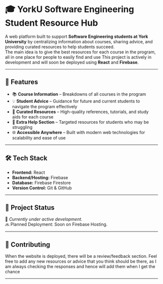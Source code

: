 # 🎓 YorkU Software Engineering Student Resource Hub  

A web platform built to support **Software Engineering students at York University** by centralizing information about courses, sharing advice, and providing curated resources to help students succeed.  
The main idea is to give the best resources for each course in the program, all in one place for people to easily find and use
This project is actively in development and will soon be deployed using **React** and **Firebase**.  

---

## 🚀 Features  

- 📚 **Course Information** – Breakdowns of all courses in the program  
- 💡 **Student Advice** – Guidance for future and current students to navigate the program effectively  
- 🔗 **Curated Resources** – High-quality references, tutorials, and study aids for each course  
- 📝 **Extra Help Section** – Targeted resources for students who may be struggling  
- 🌐 **Accessible Anywhere** – Built with modern web technologies for scalability and ease of use  

---

## 🛠️ Tech Stack  

- **Frontend:** React  
- **Backend/Hosting:** Firebase  
- **Database:** Firebase Firestore  
- **Version Control:** Git & GitHub  

---

## 📌 Project Status  

🚧 *Currently under active development.*  
🔜 Planned Deployment: Soon on Firebase Hosting.  

---

## 🤝 Contributing  

When the website is deployed, there will be a review/feedback section. Feel free to add any new resources or advice that you think should be there, as I am always checking the responses
and hence will add them when I get the chance

---

